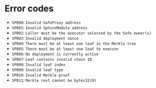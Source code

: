 # Error codes

- `SP000`: `Invalid SafeProxy address`
- `SP001`: `Invalid SphinxModule address`
- `SP002`: `Caller must be the executor selected by the Safe owner(s)`
- `SP003`: `Invalid deployment nonce`
- `SP004`: `There must be at least one leaf in the Merkle tree`
- `SP005`: `There must be at least one leaf to execute`
- `SP006`: `No deployment is currently active`
- `SP007`: `Leaf contains invalid chain ID`
- `SP008`: `Invalid leaf index`
- `SP009`: `Invalid leaf type`
- `SP010`: `Invalid Merkle proof`
- `SP011`: `Merkle root cannot be bytes32(0)`
